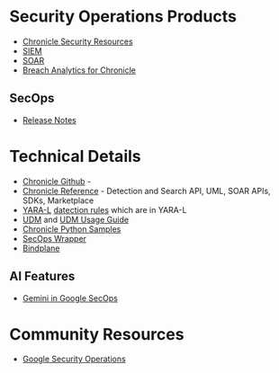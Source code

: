 # Security Operations Products
- [Chronicle Security Resources](https://cloud.google.com/chronicle/docs/resources)
- [SIEM](https://cloud.google.com/chronicle/docs/overview)
- [SOAR](https://cloud.google.com/chronicle/docs/soar/overview-and-introduction/soar-overview)
- [Breach Analytics for Chronicle](https://cloud.google.com/chronicle/docs/preview/applied-threat-intel/breach-analytics-page)

## SecOps
- [Release Notes](https://cloud.google.com/chronicle/docs/secops/release-notes)

# Technical Details
- [Chronicle Github](https://github.com/chronicle) - 
- [Chronicle Reference](https://cloud.google.com/chronicle/docs/reference) - Detection and Search API, UML, SOAR APIs, SDKs, Marketplace
- [YARA-L](https://cloud.google.com/chronicle/docs/detection/yara-l-2-0-overview) [datection rules](https://github.com/chronicle/detection-rules) which are in YARA-L
- [UDM](https://cloud.google.com/chronicle/docs/event-processing/udm-overview) and [UDM Usage Guide](https://cloud.google.com/chronicle/docs/unified-data-model/udm-usage)
- [Chronicle Python Samples](https://github.com/chronicle/api-samples-python)
- [SecOps Wrapper](https://github.com/google/secops-wrapper)
- [Bindplane](https://cloud.google.com/chronicle/docs/ingestion/use-bindplane-agent) 

## AI Features
- [Gemini in Google SecOps](https://cloud.google.com/chronicle/docs/secops/gemini-chronicle)

# Community Resources 
- [Google Security Operations](https://security.googlecloudcommunity.com/google-security-operations-2)
